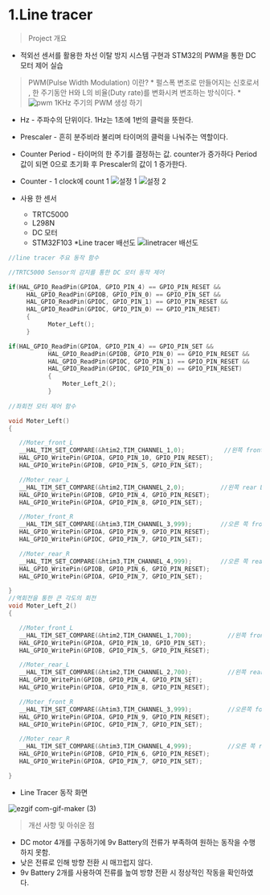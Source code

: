 

# 1.Line tracer
>Project 개요
* 적외선 센서를 활용한 차선 이탈 방지 시스템 구현과 STM32의 PWM을 통한 DC모터 제어 실습 
>PWM(Pulse Width Modulation) 이란?
	* 펄스폭 변조로 만들어지는 신호로서 , 한 주기동안 H와 L의 비율(Duty rate)를 변화시켜 변조하는 방식이다.
	* ![pwm](https://user-images.githubusercontent.com/112140633/201796057-af78ded9-30cd-4a9f-89f9-28633fce9719.png)
>1KHz 주기의 PWM 생성 하기	
* Hz - 주파수의 단위이다. 1Hz는 1초에 1번의 클럭을 뜻한다.
* Prescaler - 흔히 분주비라 불리며 타이머의 클럭을 나눠주는 역할이다.
* Counter Period - 타이머의 한 주기를 결정하는 값. counter가 증가하다 Period 값이 되면 0으로 초기화 후 Prescaler의 값이 1 증가한다.
* Counter  - 1 clock에 count 1
	![설정 1](https://user-images.githubusercontent.com/112140633/201798381-bcc011f2-2455-43d8-a45a-5e8a92a3ef06.png)
![설정 2](https://user-images.githubusercontent.com/112140633/201798388-20c55fed-a742-4b65-b914-0830d8069cd4.png)

 * 사용 한 센서
   * TRTC5000
   * L298N
   * DC 모터
   * STM32F103
 *Line tracer 배선도
 ![linetracer 배선도](https://user-images.githubusercontent.com/112140633/201577422-80908d26-f0df-44dd-bc38-181ea5014ec2.png)
 ```C
 //line tracer 주요 동작 함수
 
 //TRTC5000 Sensor의 감지를 통한 DC 모터 동작 제어
 
 if(HAL_GPIO_ReadPin(GPIOA, GPIO_PIN_4) == GPIO_PIN_RESET &&
	  HAL_GPIO_ReadPin(GPIOB, GPIO_PIN_0) == GPIO_PIN_SET &&
	  HAL_GPIO_ReadPin(GPIOC, GPIO_PIN_1) == GPIO_PIN_RESET &&
	  HAL_GPIO_ReadPin(GPIOC, GPIO_PIN_0) == GPIO_PIN_RESET)
	  {
	  		Moter_Left();
	  }

if(HAL_GPIO_ReadPin(GPIOA, GPIO_PIN_4) == GPIO_PIN_SET &&
	  		HAL_GPIO_ReadPin(GPIOB, GPIO_PIN_0) == GPIO_PIN_RESET &&
	  		HAL_GPIO_ReadPin(GPIOC, GPIO_PIN_1) == GPIO_PIN_RESET &&
	  		HAL_GPIO_ReadPin(GPIOC, GPIO_PIN_0) == GPIO_PIN_RESET)
	  		{
	  			Moter_Left_2();
	  		}
        
 //좌회전 모터 제어 함수
 
 void Moter_Left()
{

	//Moter_front_L
	__HAL_TIM_SET_COMPARE(&htim2,TIM_CHANNEL_1,0);           //왼쪽 front DC모터 pulse 0 변환
	HAL_GPIO_WritePin(GPIOA, GPIO_PIN_10, GPIO_PIN_RESET);
	HAL_GPIO_WritePin(GPIOB, GPIO_PIN_5, GPIO_PIN_SET);

	//Moter_rear_L
	__HAL_TIM_SET_COMPARE(&htim2,TIM_CHANNEL_2,0);          //왼쪽 rear DC모터 pulse 0 변환
	HAL_GPIO_WritePin(GPIOB, GPIO_PIN_4, GPIO_PIN_RESET);
    HAL_GPIO_WritePin(GPIOA, GPIO_PIN_8, GPIO_PIN_SET);

    //Moter_front_R
	__HAL_TIM_SET_COMPARE(&htim3,TIM_CHANNEL_3,999);        //오른 쪽 front DC모터 pulse 999 변환
    HAL_GPIO_WritePin(GPIOA, GPIO_PIN_9, GPIO_PIN_RESET);
    HAL_GPIO_WritePin(GPIOC, GPIO_PIN_7, GPIO_PIN_SET);

    //Moter_rear_R                    
	__HAL_TIM_SET_COMPARE(&htim3,TIM_CHANNEL_4,999);        //오른 쪽 rear DC모터 pulse 999 변환
	HAL_GPIO_WritePin(GPIOB, GPIO_PIN_6, GPIO_PIN_RESET);
	HAL_GPIO_WritePin(GPIOA, GPIO_PIN_7, GPIO_PIN_SET);

}
 //역회전을 통한 큰 각도의 회전
void Moter_Left_2()
{

	//Moter_front_L
	__HAL_TIM_SET_COMPARE(&htim2,TIM_CHANNEL_1,700);          //왼쪽 front DC 모터의 역회전
	HAL_GPIO_WritePin(GPIOA, GPIO_PIN_10, GPIO_PIN_SET);
	HAL_GPIO_WritePin(GPIOB, GPIO_PIN_5, GPIO_PIN_RESET);

	//Moter_rear_L
	__HAL_TIM_SET_COMPARE(&htim2,TIM_CHANNEL_2,700);          //왼쪽 rear DC 모터의 역회전
	HAL_GPIO_WritePin(GPIOB, GPIO_PIN_4, GPIO_PIN_SET);
    HAL_GPIO_WritePin(GPIOA, GPIO_PIN_8, GPIO_PIN_RESET);

    //Moter_front_R
	__HAL_TIM_SET_COMPARE(&htim3,TIM_CHANNEL_3,999);          //오른쪽 fornt 모터 정회전 pulse 999
    HAL_GPIO_WritePin(GPIOA, GPIO_PIN_9, GPIO_PIN_RESET);
    HAL_GPIO_WritePin(GPIOC, GPIO_PIN_7, GPIO_PIN_SET);

    //Moter_rear_R
	__HAL_TIM_SET_COMPARE(&htim3,TIM_CHANNEL_4,999);          //오른 쪽 rear 모터 정회전 pulse 999
	HAL_GPIO_WritePin(GPIOB, GPIO_PIN_6, GPIO_PIN_RESET);
	HAL_GPIO_WritePin(GPIOA, GPIO_PIN_7, GPIO_PIN_SET);

}
```
 * Line Tracer 동작 화면
 
 ![ezgif com-gif-maker (3)](https://user-images.githubusercontent.com/112140633/201580315-3b72cb94-cbe6-4a14-abdd-e909fd8cacfb.gif)
 
 >개선 사항 및 아쉬운 점
  * DC motor 4개를 구동하기에 9v Battery의 전류가 부족하여 원하는 동작을 수행하지 못함.
  * 낮은 전류로 인해 방향 전환 시 매끄럽지 않다.
  * 9v Battery 2개를 사용하여 전류를 높여 방향 전환 시 정상적인 작동을 확인하였다.
